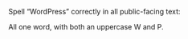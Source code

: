 Spell “WordPress” correctly in all public-facing text:

All one word, with both an uppercase W and P.
